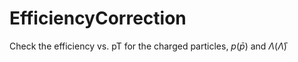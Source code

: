 # EfficiencyCorrection

Check the efficiency vs. pT for the charged particles, $p(\bar{p})$ and $\Lambda(\bar{\Lambda})$
